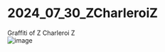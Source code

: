 # 2024_07_30_ZCharleroiZ  

Graffiti of Z Charleroi Z  
![image](https://github.com/user-attachments/assets/7b6f919b-9de9-4f87-a9d2-54f82393a20d)  


